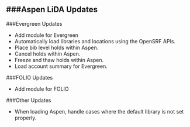 ###Aspen LiDA Updates
- 

###Evergreen Updates
- Add module for Evergreen
- Automatically load libraries and locations using the OpenSRF APIs.  
- Place bib level holds within Aspen.
- Cancel holds within Aspen.
- Freeze and thaw holds within Aspen.
- Load account summary for Evergreen.

###FOLIO Updates
- Add module for FOLIO

###Other Updates
- When loading Aspen, handle cases where the default library is not set properly. 
